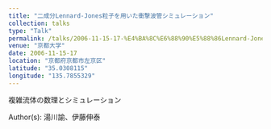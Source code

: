 ```yaml
---
title: "二成分Lennard-Jones粒子を用いた衝撃波管シミュレーション"
collection: talks
type: "Talk"
permalink: /talks/2006-11-15-17-%E4%BA%8C%E6%88%90%E5%88%86Lennard-Jones%E7%B2%92%E5%AD%90%E3%82%92%E7%94%A8
venue: "京都大学"
date: 2006-11-15-17
location: "京都府京都市左京区"
latitude: "35.0308115"
longitude: "135.7855329"
---
```


複雑流体の数理とシミュレーション

Author(s): 湯川諭、伊藤伸泰
